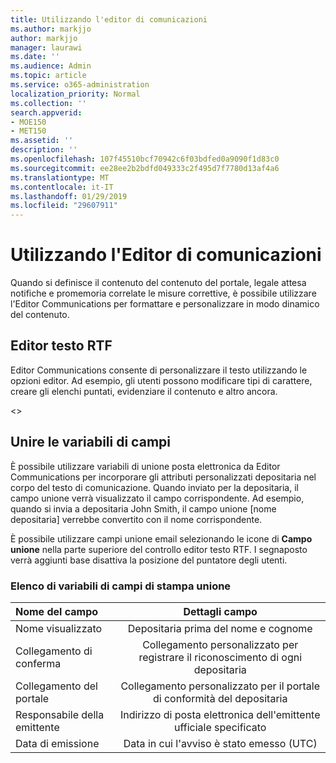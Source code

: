 ```yaml
---
title: Utilizzando l'editor di comunicazioni
ms.author: markjjo
author: markjjo
manager: laurawi
ms.date: ''
ms.audience: Admin
ms.topic: article
ms.service: o365-administration
localization_priority: Normal
ms.collection: ''
search.appverid:
- MOE150
- MET150
ms.assetid: ''
description: ''
ms.openlocfilehash: 107f45510bcf70942c6f03bdfed0a9090f1d83c0
ms.sourcegitcommit: ee28ee2b2bdfd049333c2f495d7f7780d13af4a6
ms.translationtype: MT
ms.contentlocale: it-IT
ms.lasthandoff: 01/29/2019
ms.locfileid: "29607911"
---
```

# <a name="using-the-communications-editor"></a>Utilizzando l'Editor di comunicazioni
Quando si definisce il contenuto del contenuto del portale, legale attesa notifiche e promemoria correlate le misure correttive, è possibile utilizzare l'Editor Communications per formattare e personalizzare in modo dinamico del contenuto.

## <a name="rich-text-editor"></a>Editor testo RTF 

Editor Communications consente di personalizzare il testo utilizzando le opzioni editor. Ad esempio, gli utenti possono modificare tipi di carattere, creare gli elenchi puntati, evidenziare il contenuto e altro ancora. 

<<include screenshot>>

## <a name="merge-field-variables"></a>Unire le variabili di campi

È possibile utilizzare variabili di unione posta elettronica da Editor Communications per incorporare gli attributi personalizzati depositaria nel corpo del testo di comunicazione. Quando inviato per la depositaria, il campo unione verrà visualizzato il campo corrispondente. Ad esempio, quando si invia a depositaria John Smith, il campo unione [nome depositaria] verrebbe convertito con il nome corrispondente. 

È possibile utilizzare campi unione email selezionando le icone di **Campo unione** nella parte superiore del controllo editor testo RTF. I segnaposto verrà aggiunti base disattiva la posizione del puntatore degli utenti. 

### <a name="list-of-merge-field-variables"></a>Elenco di variabili di campi di stampa unione
| Nome del campo                  | Dettagli campo | 
| :------------------- | :-------------------: |
| Nome visualizzato  | Depositaria prima del nome e cognome | 
| Collegamento di conferma                 | Collegamento personalizzato per registrare il riconoscimento di ogni depositaria                 |
| Collegamento del portale     | Collegamento personalizzato per il portale di conformità del depositaria                 |
| Responsabile della emittente                   | Indirizzo di posta elettronica dell'emittente ufficiale specificato                   |
| Data di emissione                   | Data in cui l'avviso è stato emesso (UTC)              |